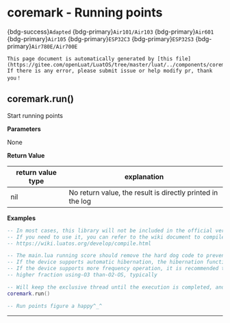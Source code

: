 # coremark - Running points

{bdg-success}`Adapted` {bdg-primary}`Air101/Air103` {bdg-primary}`Air601` {bdg-primary}`Air105` {bdg-primary}`ESP32C3` {bdg-primary}`ESP32S3` {bdg-primary}`Air780E/Air700E`

```{note}
This page document is automatically generated by [this file](https://gitee.com/openLuat/LuatOS/tree/master/luat/../components/coremark/luat_lib_coremark.c). If there is any error, please submit issue or help modify pr, thank you！
```


## coremark.run()



Start running points

**Parameters**

None

**Return Value**

|return value type | explanation|
|-|-|
|nil|No return value, the result is directly printed in the log|

**Examples**

```lua
-- In most cases, this library will not be included in the official version of the firmware.
-- If you need to use it, you can refer to the wiki document to compile it yourself or use cloud compilation.
-- https://wiki.luatos.org/develop/compile.html

-- The main.lua running score should remove the hard dog code to prevent restart.
-- If the device supports automatic hibernation, the hibernation function should be turned off.
-- If the device supports more frequency operation, it is recommended to set the highest frequency
-- higher fraction using-O3 than-O2-OS, typically

-- Will keep the exclusive thread until the execution is completed, and then output the result in the console.
coremark.run()

-- Run points figure a happy^_^


```

---

